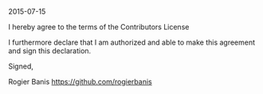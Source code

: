 2015-07-15

I hereby agree to the terms of the Contributors License

I furthermore declare that I am authorized and able to make this
agreement and sign this declaration.

Signed,

Rogier Banis
https://github.com/rogierbanis
